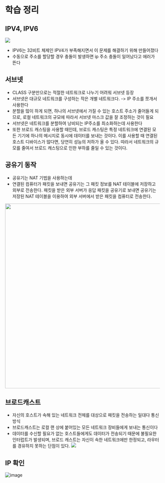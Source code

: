 # 학습 정리

## IPV4, IPV6
![](https://img1.daumcdn.net/thumb/R800x0/?scode=mtistory2&fname=https%3A%2F%2Ft1.daumcdn.net%2Fcfile%2Ftistory%2F2270873B5715D31315)
- IPV6는 32비트 체제인 IPV4가 부족해지면서 이 문제를 해결하기 위해 만들어졌다
- 수동으로 주소를 할당할 경우 충돌이 발생하면 ip 주소 충돌이 일어났다고 에러가 뜬다

## 서브넷
- CLASS 구분만으로는 적절한 네트워크로 나누기 어려워 서브넷 등장
- 서브넷은 대규모 네트워크를 구성하는 작은 개별 네트워크다. -> IP 주소를 쪼개서 사용한다
- 분할을 많이 하게 되면, 하나의 서브넷에서 가질 수 있는 호스트 주소가 줄어들게 되므로, 로컬 네트워크의 규모에 따라서 서브넷 마스크 값을 잘 조정하는 것이 필요
- 서브넷은 네트워크를 분할하여 낭비되는 IP주소를 최소화하는데 사용한다
- 또한 브로드 캐스팅을 사용할 때인데, 브로드 캐스팅은 특정 네트워크에 연결된 모든 기기에 하나의 메시지로 동시에 데이터를 보내는 것이다.
이를 사용할 때 연결된 호스트 디바이스가 많다면, 당연히 성능의 저하가 올 수 있다. 따라서 네트워크의 규모를 줄여서 브로드 캐스팅으로 인한 부하를 줄일 수 있는 것이다.

## 공유기 동작
- 공유기는 NAT 기법을 사용하는데
- 연결된 컴퓨터가 패킷을 보내면 공유기는 그 패킷 정보를 NAT 테이블에 저장하고 외부로 전송한다. 
패킷을 받은 외부 서버가 응답 패킷을 공유기로 보내면 공유기는 저장된 NAT 테이블을 이용하여 외부 서버에서 받은 패킷을 컴퓨터로 전송한다. 

<img width=600 src="https://user-images.githubusercontent.com/43807159/90396576-71305100-e0d1-11ea-8b2d-dee6b45acf2b.png">

## 브로드캐스트
- 자신의 호스트가 속해 있는 네트워크 전체를 대상으로 패킷을 전송하는 일대다 통신방식
- 브로드캐스트는 로컬 랜 상에 붙어있는 모든 네트워크 장비들에게 보내는 통신이다
- 데이터를 수신할 필요가 없는 호스트들에게도 데이터가 전송되기 때문에 불필요한 인터럽트가 발생되며, 브로드 캐스트는 자신이 속한 네트워크에만 한정되고, 라우터를 경유하지 못하는 단점이 있다. 
![](https://mblogthumb-phinf.pstatic.net/20110818_260/twers_1313658049688WYjUG_JPEG/%25EB%25B8%258C%25EB%25A1%259C%25EB%2593%259C%25EC%25BA%2590%25EC%258A%25A4%25ED%258A%25B8.jpg?type=w800)

## IP 확인 
![image](https://user-images.githubusercontent.com/43807159/90395799-19ddb100-e0d0-11ea-983a-5929d2f6c5c8.png)
